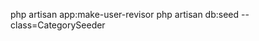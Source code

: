 <!-- comando per render utente revisore -->
php artisan app:make-user-revisor <emailUtente>
php artisan db:seed --class=CategorySeeder
